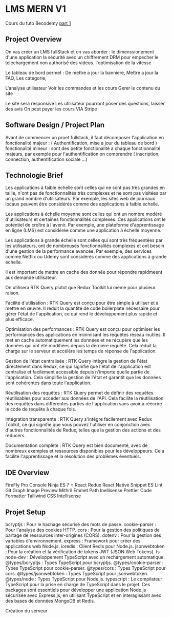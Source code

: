 # LMS MERN V1

Cours du tuto Becodemy
[part 1](https://www.youtube.com/watch?v=kf6yyxMck8Y&t=834s)

## Project Overview

On vas créer un LMS fullStack et on vas aborder :
le dimenssionement d'une application
la sécurité avec un chiffrement DRM pour empecher le telechargement non authorisé des videos.
l'optimisation de la vitesse

Le tableau de bord permet :
De mettre a jour la banniere,
Mettre a jour la FAQ,
Les categorie,

L'analyse utilisateur
Voir les commandes et les cours
Gerer le contenu du site

Le site sera responsive
Les utilisateur pourront poser des questions, laisser des avis
On peut payer les cours VIA Stripe

## Software Design / Project Plan

Avant de commencer un proet fullstack, il faut décomposer l'application en
fonctionalité majeur : ( Authentification, mise a jour du tableau de bord )
fonctionalité mineur : sont des petite fonctionalité a chaque fonctionnalité majeurs, par exemple pour l'authentification on comprendre ( inscription, connection, authentification sociale ...)

## Technologie Brief

Les applications à faible échelle sont celles qui ne sont pas très grandes en taille, n'ont pas de fonctionnalités très complexes et ne sont pas visitées par un grand nombre d'utilisateurs. Par exemple, les sites web de journaux locaux peuvent être considérés comme des applications à faible échelle.

Les applications à échelle moyenne sont celles qui ont un nombre modéré d'utilisateurs et certaines fonctionnalités complexes. Ces applications ont le potentiel de croître à l'avenir. Par exemple, une plateforme d'apprentissage en ligne (LMS) est considérée comme une application à échelle moyenne.

Les applications à grande échelle sont celles qui sont très fréquentées par les utilisateurs, ont de nombreuses fonctionnalités complexes et ont besoin d'une gestion de la performance avancée. Par exemple, des services comme Netflix ou Udemy sont considérés comme des applications à grande échelle.

Il est important de mettre en cache des donnée pour répondre rapidmeent aux demande utilisateur.

On utilisera RTK Query plutot que Redux Toolkit lui meme pour plusieur raison.

Facilité d'utilisation : RTK Query est conçu pour être simple à utiliser et à mettre en œuvre. Il réduit la quantité de code boilerplate nécessaire pour gérer l'état de l'application, ce qui rend le développement plus rapide et plus efficace.

Optimisation des performances : RTK Query est conçu pour optimiser les performances des applications en minimisant les requêtes réseau inutiles. Il met en cache automatiquement les données et ne récupère que les données qui ont été modifiées depuis la dernière requête. Cela réduit la charge sur le serveur et accélère les temps de réponse de l'application.

Gestion de l'état centralisée : RTK Query intègre la gestion de l'état directement dans Redux, ce qui signifie que l'état de l'application est centralisé et facilement accessible depuis n'importe quelle partie de l'application. Cela simplifie la gestion de l'état et garantit que les données sont cohérentes dans toute l'application.

Réutilisation des requêtes : RTK Query permet de définir des requêtes réutilisables pour accéder aux données de l'API. Cela facilite la réutilisation des requêtes dans différentes parties de l'application sans avoir à réécrire le code de requête à chaque fois.

Intégration transparente : RTK Query s'intègre facilement avec Redux Toolkit, ce qui signifie que vous pouvez l'utiliser en conjonction avec d'autres fonctionnalités de Redux, telles que la gestion des actions et des reducers.

Documentation complète : RTK Query est bien documenté, avec de nombreux exemples et ressources disponibles pour les développeurs. Cela facilite l'apprentissage et la résolution des problèmes éventuels.

## IDE Overview

FireFly Pro
Console Ninja
ES 7 + React Redux React Native Snippet
ES Lint
Git Graph
Image Preview
Mithril Emmet
Path Inellisense
Prettier Code Formatter
Taillwind CSS Intellisense

## Projet Setup

bcryptjs : Pour le hachage sécurisé des mots de passe.
cookie-parser : Pour l'analyse des cookies HTTP.
cors : Pour la gestion des politiques de partage de ressources inter-origines (CORS).
dotenv : Pour la gestion des variables d'environnement.
express : Framework pour créer des applications web Node.js.
ioredis : Client Redis pour Node.js.
jsonwebtoken : Pour la création et la vérification de tokens JWT (JSON Web Tokens).
ts-node-dev : Développement TypeScript avec un rechargement automatique.
@types/bcryptjs : Types TypeScript pour bcryptjs.
@types/cookie-parser : Types TypeScript pour cookie-parser.
@types/cors : Types TypeScript pour cors.
@types/jsonwebtoken : Types TypeScript pour jsonwebtoken.
@types/node : Types TypeScript pour Node.js.
typescript : Le compilateur TypeScript pour la prise en charge de TypeScript dans le projet.
Ces packages sont essentiels pour développer une application Node.js sécurisée avec Express.js, en utilisant TypeScript et en interagissant avec des bases de données MongoDB et Redis.

Création du serveur
